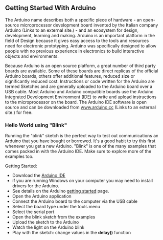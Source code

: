 ## Getting Started With Arduino
The Arduino name describes both a specific piece of hardware - an open-source microprocessor development board invented by the Italian company Arduino (Links to an external site.) - and an ecosystem for design, development, learning and making. Arduino is an important platform in the field of Design because it gives easy access to the tools and resources need for electronic prototyping. Arduino was specifically designed to allow people with no previous experience in electronics to build interactive objects and environments.

Because Arduino is an open source platform, a great number of third party boards are available. Some of these boards are direct replicas of the official Arduino boards, others offer additional features, reduced size or significantly reduced cost. Instructions or code written for the Arduino are termed Sketches and are generally uploaded to the Arduino board over a USB cable. Most Arduino and Arduino compatible boards use the Arduino Integrated Development Environment (IDE) to write and upload instructions to the microprocessor on the board. The Arduino IDE software is open source and can be downloaded from www.arduino.cc (Links to an external site.) for free.

 

### Hello World using "Blink"
Running the "blink" sketch is the perfect way to test out communications an Arduino that you have bought or borrowed. It's a good habit to try this first whenever you get a new Arduino. "Blink" is one of the many examples that comes packed in with the Arduino IDE. Make sure to explore more of the examples too.

Getting Started:

* Download the [Arduino IDE](https://www.arduino.cc/en/Main/Software)
* if you are running Windows on your computer you may need to install drivers for the Arduino.
* See details on the Arduino [getting started](https://www.arduino.cc/en/Guide/HomePage) page.
* Open the Arduino application
* Connect the Arduino board to the computer via the USB cable
* Select the board type under the tools menu
* Select the serial port
* Open the blink sketch from the examples
* Upload the sketch to the Arduino
* Watch the light on the Arduino blink
* Play with the sketch: change values in the **delay()** function
